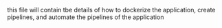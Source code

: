 this file will contain tbe details of how to
dockerize the application, create pipelines, and automate the pipelines of the application
